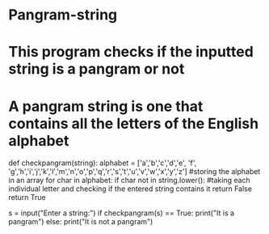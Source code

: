 # Pangram-string
# This program checks if the inputted string is a pangram or not
# A pangram string is one that contains all the letters of the English alphabet
def checkpangram(string):
    alphabet = ['a','b','c','d','e', 'f', 'g','h','i','j','k','l','m','n','o','p','q','r','s','t','u','v','w','x','y','z'] #storing the alphabet in an array
    for char in alphabet:
        if char not in string.lower(): #taking each individual letter and checking if the entered string contains it
            return False
    return True

s = input("Enter a string:")
if checkpangram(s) == True:
    print("It is a pangram")
else:
    print("It is not a pangram")

